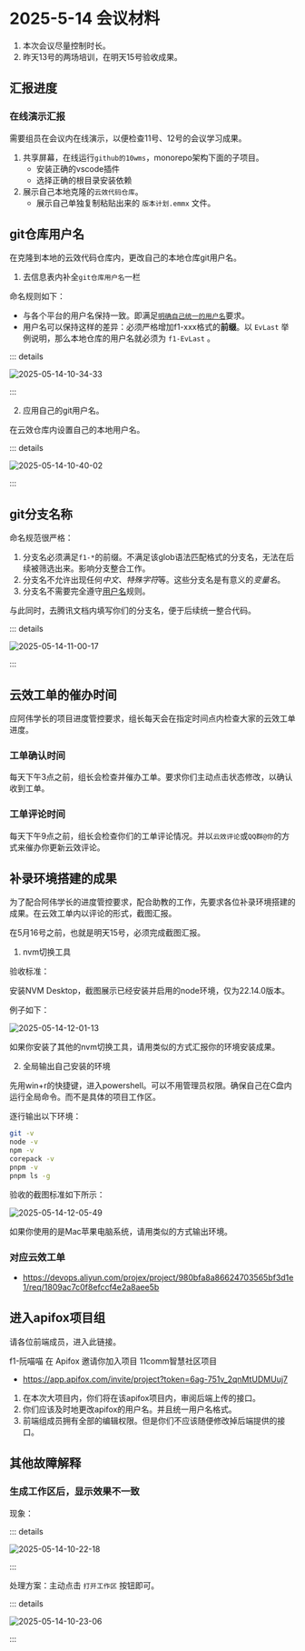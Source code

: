 # 2025-5-14 会议材料

1. 本次会议尽量控制时长。
2. 昨天13号的两场培训，在明天15号验收成果。

## 汇报进度

### 在线演示汇报

需要组员在会议内在线演示，以便检查11号、12号的会议学习成果。

1. 共享屏幕，在线运行`github的10wms`，monorepo架构下面的子项目。
   - 安装正确的vscode插件
   - 选择正确的根目录安装依赖
2. 展示自己本地克隆的`云效代码仓库`。
   - 展示自己单独复制粘贴出来的 `版本计划.emmx` 文件。

## git仓库用户名

在克隆到本地的云效代码仓库内，更改自己的本地仓库git用户名。

1. 去信息表内补全`git仓库用户名`一栏

命名规则如下：

- 与各个平台的用户名保持一致。即满足[`明确自己统一的用户名`](../2025-5-11/index.md#明确自己统一的用户名)要求。
- 用户名可以保持这样的差异：必须严格增加f1-xxx格式的**前缀**。以 `EvLast` 举例说明，那么本地仓库的用户名就必须为 `f1-EvLast` 。

::: details

![2025-05-14-10-34-33](https://s2.loli.net/2025/05/14/pxZbiD6V7lEcLNG.png)

:::

2. 应用自己的git用户名。

在云效仓库内设置自己的本地用户名。

::: details

![2025-05-14-10-40-02](https://s2.loli.net/2025/05/14/QCW2vA4lpfmESwg.png)

:::

## git分支名称

命名规范很严格：

1. 分支名必须满足`f1-*`的前缀。不满足该glob语法匹配格式的分支名，无法在后续被筛选出来。影响分支整合工作。
2. 分支名不允许出现任何*中文、特殊字符*等。这些分支名是有意义的*变量名*。
3. 分支名不需要完全遵守[用户名](../2025-5-11/index.md#明确自己统一的用户名)规则。

与此同时，去腾讯文档内填写你们的分支名，便于后续统一整合代码。

::: details

![2025-05-14-11-00-17](https://s2.loli.net/2025/05/14/lJiLVXuWIK5Gd6U.png)

:::

## 云效工单的催办时间

应阿伟学长的项目进度管控要求，组长每天会在指定时间点内检查大家的云效工单进度。

### 工单确认时间

每天下午3点之前，组长会检查并催办工单。要求你们主动点击状态修改，以确认收到工单。

### 工单评论时间

每天下午9点之前，组长会检查你们的工单评论情况。并以`云效评论`或`QQ群@你`的方式来催办你更新云效评论。

## 补录环境搭建的成果

为了配合阿伟学长的进度管控要求，配合助教的工作，先要求各位补录环境搭建的成果。在云效工单内以评论的形式，截图汇报。

在5月16号之前，也就是明天15号，必须完成截图汇报。

1. nvm切换工具

验收标准：

安装NVM Desktop，截图展示已经安装并启用的node环境，仅为22.14.0版本。

例子如下：

![2025-05-14-12-01-13](https://s2.loli.net/2025/05/14/v8r6yYD1kauQ53i.png)

如果你安装了其他的nvm切换工具，请用类似的方式汇报你的环境安装成果。

2. 全局输出自己安装的环境

先用win+r的快捷键，进入powershell。可以不用管理员权限。确保自己在C盘内运行全局命令。而不是具体的项目工作区。

逐行输出以下环境：

```bash
git -v
node -v
npm -v
corepack -v
pnpm -v
pnpm ls -g
```

验收的截图标准如下所示：

![2025-05-14-12-05-49](https://s2.loli.net/2025/05/14/Fk8OrTBumXcfC6S.png)

如果你使用的是Mac苹果电脑系统，请用类似的方式输出环境。

### 对应云效工单

- https://devops.aliyun.com/projex/project/980bfa8a86624703565bf3d1e1/req/1809ac7c0f8efccf4e2a8aee5b

## 进入apifox项目组

请各位前端成员，进入此链接。

f1-阮喵喵 在 Apifox 邀请你加入项目 11comm智慧社区项目

- https://app.apifox.com/invite/project?token=6ag-751v_2qnMtUDMUuj7

1. 在本次大项目内，你们将在该apifox项目内，审阅后端上传的接口。
2. 你们应该及时地更改apifox的用户名。并且统一用户名格式。
3. 前端组成员拥有全部的编辑权限。但是你们不应该随便修改掉后端提供的接口。

## 其他故障解释

### 生成工作区后，显示效果不一致

现象：

::: details

![2025-05-14-10-22-18](https://s2.loli.net/2025/05/14/Nrig5jS6qzkQC4F.png)

:::

处理方案：主动点击 `打开工作区` 按钮即可。

::: details

![2025-05-14-10-23-06](https://s2.loli.net/2025/05/14/CEfaZjnry3eDW9s.png)

:::
